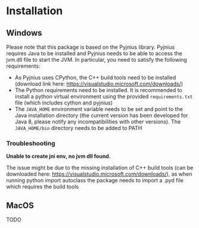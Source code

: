 # Installation

## Windows

Please note that this package is based on the Pyjnius library. Pyjnius requires Java to be installed and Pyjnius needs to be able to access the jvm.dll file to start the JVM. In particular, you need to satisfy the following requirements:

- As Pyjnius uses CPython, the C++ build tools need to be installed (download link here: https://visualstudio.microsoft.com/downloads/)
- The Python requirements need to be installed. It is recommended to install a python virtual environment using the provided ``requirements.txt`` file (which includes cython and pyjnius)
- The ``JAVA_HOME`` environment variable needs to be set and point to the Java installation directory (the current version has been developed for Java 8, please notify any incompatibilities with other versions). The ``JAVA_HOME/bin`` directory needs to be added to PATH

### Troubleshooting
**Unable to create jni env, no jvm dll found.**

The issue might be due to the missing installation of C++ build tools (can be downloaded here: https://visualstudio.microsoft.com/downloads/), as when running python import autoclass the package needs to import a .pyd file which requires the build tools

## MacOS

TODO

